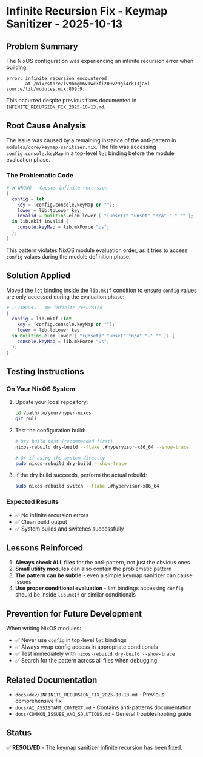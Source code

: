 # Infinite Recursion Fix - Keymap Sanitizer - 2025-10-13

## Problem Summary
The NixOS configuration was experiencing an infinite recursion error when building:
```
error: infinite recursion encountered
       at /nix/store/lv9bmgm6v1wc3fiz00v29gi4rk13ja6l-source/lib/modules.nix:809:9:
```

This occurred despite previous fixes documented in `INFINITE_RECURSION_FIX_2025-10-13.md`.

## Root Cause Analysis
The issue was caused by a remaining instance of the anti-pattern in `modules/core/keymap-sanitizer.nix`. The file was accessing `config.console.keyMap` in a top-level `let` binding before the module evaluation phase.

### The Problematic Code
```nix
# ❌ WRONG - Causes infinite recursion
{
  config = let
    key = (config.console.keyMap or "");
    lower = lib.toLower key;
    invalid = builtins.elem lower [ "(unset)" "unset" "n/a" "-" "" ];
  in lib.mkIf invalid {
    console.keyMap = lib.mkForce "us";
  };
}
```

This pattern violates NixOS module evaluation order, as it tries to access `config` values during the module definition phase.

## Solution Applied
Moved the `let` binding inside the `lib.mkIf` condition to ensure `config` values are only accessed during the evaluation phase:

```nix
# ✅ CORRECT - No infinite recursion
{
  config = lib.mkIf (let
    key = (config.console.keyMap or "");
    lower = lib.toLower key;
  in builtins.elem lower [ "(unset)" "unset" "n/a" "-" "" ]) {
    console.keyMap = lib.mkForce "us";
  };
}
```

## Testing Instructions

### On Your NixOS System
1. Update your local repository:
   ```bash
   cd /path/to/your/hyper-nixos
   git pull
   ```

2. Test the configuration build:
   ```bash
   # Dry build test (recommended first)
   nixos-rebuild dry-build --flake .#hypervisor-x86_64 --show-trace
   
   # Or if using the system directly
   sudo nixos-rebuild dry-build --show-trace
   ```

3. If the dry build succeeds, perform the actual rebuild:
   ```bash
   sudo nixos-rebuild switch --flake .#hypervisor-x86_64
   ```

### Expected Results
- ✅ No infinite recursion errors
- ✅ Clean build output
- ✅ System builds and switches successfully

## Lessons Reinforced
1. **Always check ALL files** for the anti-pattern, not just the obvious ones
2. **Small utility modules** can also contain the problematic pattern
3. **The pattern can be subtle** - even a simple keymap sanitizer can cause issues
4. **Use proper conditional evaluation** - `let` bindings accessing `config` should be inside `lib.mkIf` or similar conditionals

## Prevention for Future Development
When writing NixOS modules:
- ✅ Never use `config` in top-level `let` bindings
- ✅ Always wrap config access in appropriate conditionals
- ✅ Test immediately with `nixos-rebuild dry-build --show-trace`
- ✅ Search for the pattern across all files when debugging

## Related Documentation
- `docs/dev/INFINITE_RECURSION_FIX_2025-10-13.md` - Previous comprehensive fix
- `docs/AI_ASSISTANT_CONTEXT.md` - Contains anti-patterns documentation
- `docs/COMMON_ISSUES_AND_SOLUTIONS.md` - General troubleshooting guide

## Status
✅ **RESOLVED** - The keymap sanitizer infinite recursion has been fixed.
